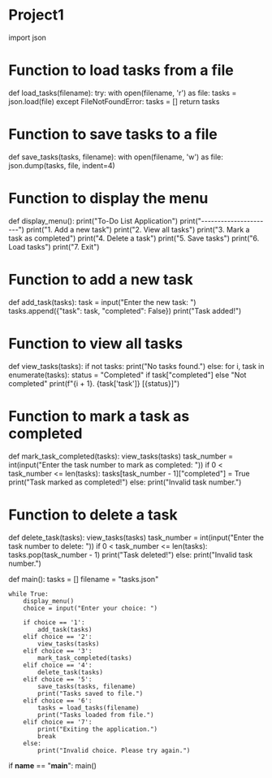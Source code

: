 # Project1

import json

# Function to load tasks from a file
def load_tasks(filename):
    try:
        with open(filename, 'r') as file:
            tasks = json.load(file)
    except FileNotFoundError:
        tasks = []
    return tasks

# Function to save tasks to a file
def save_tasks(tasks, filename):
    with open(filename, 'w') as file:
        json.dump(tasks, file, indent=4)

# Function to display the menu
def display_menu():
    print("To-Do List Application")
    print("----------------------")
    print("1. Add a new task")
    print("2. View all tasks")
    print("3. Mark a task as completed")
    print("4. Delete a task")
    print("5. Save tasks")
    print("6. Load tasks")
    print("7. Exit")

# Function to add a new task
def add_task(tasks):
    task = input("Enter the new task: ")
    tasks.append({"task": task, "completed": False})
    print("Task added!")

# Function to view all tasks
def view_tasks(tasks):
    if not tasks:
        print("No tasks found.")
    else:
        for i, task in enumerate(tasks):
            status = "Completed" if task["completed"] else "Not completed"
            print(f"{i + 1}. {task['task']} [{status}]")

# Function to mark a task as completed
def mark_task_completed(tasks):
    view_tasks(tasks)
    task_number = int(input("Enter the task number to mark as completed: "))
    if 0 < task_number <= len(tasks):
        tasks[task_number - 1]["completed"] = True
        print("Task marked as completed!")
    else:
        print("Invalid task number.")

# Function to delete a task
def delete_task(tasks):
    view_tasks(tasks)
    task_number = int(input("Enter the task number to delete: "))
    if 0 < task_number <= len(tasks):
        tasks.pop(task_number - 1)
        print("Task deleted!")
    else:
        print("Invalid task number.")

def main():
    tasks = []
    filename = "tasks.json"

    while True:
        display_menu()
        choice = input("Enter your choice: ")

        if choice == '1':
            add_task(tasks)
        elif choice == '2':
            view_tasks(tasks)
        elif choice == '3':
            mark_task_completed(tasks)
        elif choice == '4':
            delete_task(tasks)
        elif choice == '5':
            save_tasks(tasks, filename)
            print("Tasks saved to file.")
        elif choice == '6':
            tasks = load_tasks(filename)
            print("Tasks loaded from file.")
        elif choice == '7':
            print("Exiting the application.")
            break
        else:
            print("Invalid choice. Please try again.")

if __name__ == "__main__":
    main()
